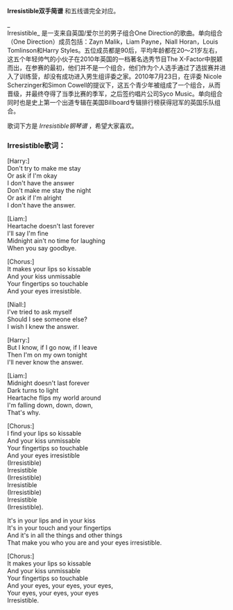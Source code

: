

**Irresistible双手简谱** 和五线谱完全对应。

_  
Irresistible_ 是一支来自英国/爱尔兰的男子组合One Direction的歌曲。单向组合（One Direction）成员包括：Zayn
Malik，Liam Payne，Niall Horan，Louis Tomlinson和Harry
Styles。五位成员都是90后，平均年龄都在20～21岁左右，这五个年轻帅气的小伙子在2010年英国的一档著名选秀节目The
X-Factor中脱颖而出，在参赛的最初，他们并不是一个组合，他们作为个人选手通过了选拔赛并进入了训练营，却没有成功进入男生组评委之家。2010年7月23日，在评委
Nicole Scherzinger和Simon
Cowell的提议下，这五个青少年被组成了一个组合，从而晋级，并最终夺得了当季比赛的季军，之后签约唱片公司Syco
Music。单向组合同时也是史上第一个出道专辑在美国Billboard专辑排行榜获得冠军的英国乐队组合。

  
歌词下方是 _Irresistible钢琴谱_ ，希望大家喜欢。

### Irresistible歌词：

[Harry:]  
Don't try to make me stay  
Or ask if I'm okay  
I don't have the answer  
Don't make me stay the night  
Or ask if I'm alright  
I don't have the answer.

[Liam:]  
Heartache doesn't last forever  
I'll say I'm fine  
Midnight ain't no time for laughing  
When you say goodbye.

[Chorus:]  
It makes your lips so kissable  
And your kiss unmissable  
Your fingertips so touchable  
And your eyes irresistible.

[Niall:]  
I've tried to ask myself  
Should I see someone else?  
I wish I knew the answer.

[Harry:]  
But I know, if I go now, if I leave  
Then I'm on my own tonight  
I'll never know the answer.

[Liam:]  
Midnight doesn't last forever  
Dark turns to light  
Heartache flips my world around  
I'm falling down, down, down,  
That's why.

[Chorus:]  
I find your lips so kissable  
And your kiss unmissable  
Your fingertips so touchable  
And your eyes irresistible  
(Irresistible)  
Irresistible  
(Irresistible)  
Irresistible  
(Irresistible)  
Irresistible  
(Irresistible).

It's in your lips and in your kiss  
It's in your touch and your fingertips  
And it's in all the things and other things  
That make you who you are and your eyes irresistible.

[Chorus:]  
It makes your lips so kissable  
And your kiss unmissable  
Your fingertips so touchable  
And your eyes, your eyes, your eyes,  
Your eyes, your eyes, your eyes  
Irresistible.

